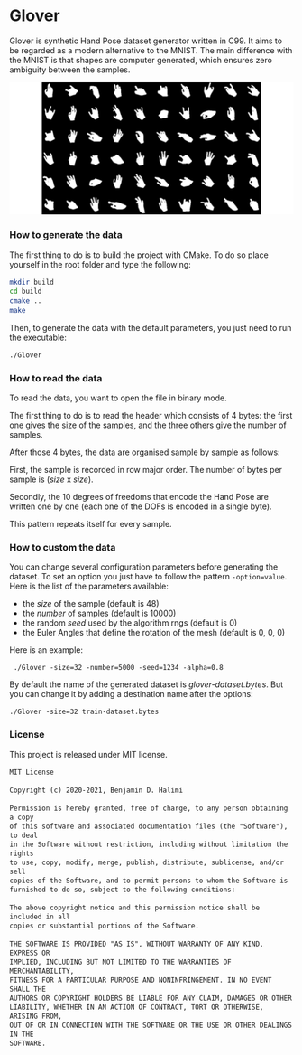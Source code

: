 # Glover

Glover is synthetic Hand Pose dataset generator written in C99. It aims to be regarded as a modern alternative to the MNIST. 
The main difference with the MNIST is that shapes are computer generated, which ensures zero ambiguity between the samples.

<p align="center">
  <img src="https://github.com/Cryst4L/Glover/blob/main/hands.png"/>
</p>

### How to generate the data

The first thing to do is to build the project with CMake. To do so place yourself in the root folder and type the following:

```sh
mkdir build 
cd build
cmake ..
make
```
Then, to generate the data with the default parameters, you just need to run the executable:

```sh
./Glover
```
### How to read the data

To read the data, you want to open the file in binary mode.

The first thing to do is to read the header which consists of 4 bytes: the first one gives the size of the samples, and the three others give the number of samples.

After those 4 bytes, the data are organised sample by sample as follows:

First, the sample is recorded in row major order. The number of bytes per sample is (_size_ x _size_).

Secondly, the 10 degrees of freedoms that encode the Hand Pose are written one by one (each one of the DOFs is encoded in a single byte). 

This pattern repeats itself for every sample.

### How to custom the data

You can change several configuration parameters before generating the dataset.
To set an option you just have to follow the pattern ```-option=value```.
Here is the list of the parameters available:

- the _size_ of the sample (default is 48)
- the _number_ of samples (default is 10000)
- the random _seed_ used by the algorithm rngs (default is 0)
- the Euler Angles that define the rotation of the mesh (default is 0, 0, 0)

Here is an example:
```
 ./Glover -size=32 -number=5000 -seed=1234 -alpha=0.8
 ```
By default the name of the generated dataset is _glover-dataset.bytes_. But you can change it by adding a destination name after the options:
```
./Glover -size=32 train-dataset.bytes
```
### License

This project is released under MIT license.

```
MIT License

Copyright (c) 2020-2021, Benjamin D. Halimi

Permission is hereby granted, free of charge, to any person obtaining a copy
of this software and associated documentation files (the "Software"), to deal
in the Software without restriction, including without limitation the rights
to use, copy, modify, merge, publish, distribute, sublicense, and/or sell
copies of the Software, and to permit persons to whom the Software is
furnished to do so, subject to the following conditions:

The above copyright notice and this permission notice shall be included in all
copies or substantial portions of the Software.

THE SOFTWARE IS PROVIDED "AS IS", WITHOUT WARRANTY OF ANY KIND, EXPRESS OR
IMPLIED, INCLUDING BUT NOT LIMITED TO THE WARRANTIES OF MERCHANTABILITY,
FITNESS FOR A PARTICULAR PURPOSE AND NONINFRINGEMENT. IN NO EVENT SHALL THE
AUTHORS OR COPYRIGHT HOLDERS BE LIABLE FOR ANY CLAIM, DAMAGES OR OTHER
LIABILITY, WHETHER IN AN ACTION OF CONTRACT, TORT OR OTHERWISE, ARISING FROM,
OUT OF OR IN CONNECTION WITH THE SOFTWARE OR THE USE OR OTHER DEALINGS IN THE
SOFTWARE.
```

